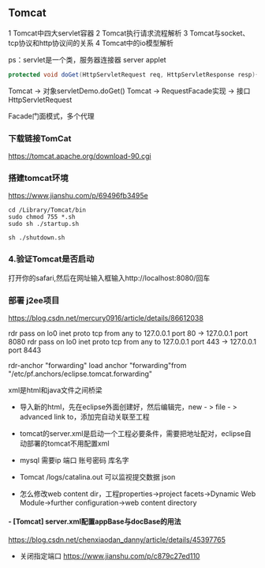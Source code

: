 ## Tomcat

1 Tomcat中四大servlet容器
2 Tomcat执行请求流程解析
3 Tomcat与socket、tcp协议和http协议间的关系
4 Tomcat中的io模型解析

ps：servlet是一个类，服务器连接器 server applet

```java
protected void doGet(HttpServletRequest req, HttpServletResponse resp){}
```

Tomcat -> 对象servletDemo.doGet()
Tomcat -> RequestFacade实现 -> 接口HttpServletRequest

Facade门面模式，多个代理

### 下载链接TomCat

https://tomcat.apache.org/download-90.cgi

### 搭建tomcat环境

https://www.jianshu.com/p/69496fb3495e

```shell
cd /Library/Tomcat/bin
sudo chmod 755 *.sh
sudo sh ./startup.sh
```

```shell
sh ./shutdown.sh
```



### 4.验证Tomcat是否启动

打开你的safari,然后在网址输入框输入http://localhost:8080/回车

### 部署 j2ee项目

https://blog.csdn.net/mercury0916/article/details/86612038

rdr pass on lo0 inet proto tcp from any to 127.0.0.1 port 80 -> 127.0.0.1 port 8080
rdr pass on lo0 inet proto tcp from any to 127.0.0.1 port 443 -> 127.0.0.1 port 8443

rdr-anchor "forwarding"
load anchor "forwarding"from "/etc/pf.anchors/eclipse.tomcat.forwarding"



xml是html和java文件之间桥梁

- 导入新的html，先在eclipse外面创建好，然后编辑完，new - > file - > advanced link to，添加完自动关联至工程

- tomcat的server.xml是启动一个工程必要条件，需要把地址配对，eclipse自动部署的tomcat不用配置xml

- mysql 需要ip 端口 账号密码 库名字

- Tomcat⁩ /⁨logs⁩/catalina.out 可以监视提交数据 json

- 怎么修改web content dir，工程properties->project facets->Dynamic Web Module->further configuration->web content directory

#### - [Tomcat] server.xml配置appBase与docBase的用法

https://blog.csdn.net/chenxiaodan_danny/article/details/45397765

- 关闭指定端口
https://www.jianshu.com/p/c879c27ed110